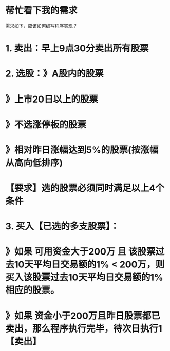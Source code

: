 # 帮忙看下我的需求

需求如下，应该如何编写程序实现？
# 1. 卖出：早上9点30分卖出所有股票

# 2. 选股：》A股内的股票
#              》上市20日以上的股票
#              》不选涨停板的股票
#              》相对昨日涨幅达到5%的股票(按涨幅从高向低排序)
             
#    【要求】选的股票必须同时满足以上4个条件


# 3. 买入【已选的多支股票】： 
# 》如果 可用资金大于200万 且 该股票过去10天平均日交易额的1% < 200万，则买入该股票过去10天平均日交易额的1%相应的股票。
# 》如果 资金小于200万且昨日股票都已卖出，那么程序执行完毕，待次日执行1【卖出】

